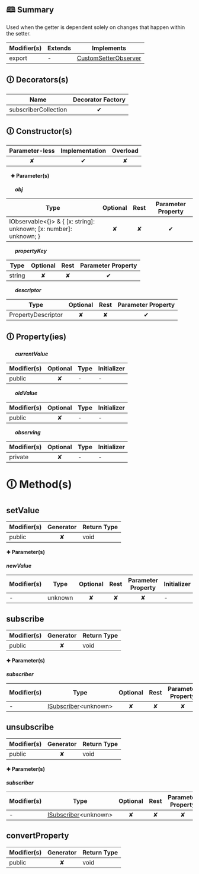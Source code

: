 ## &#128366; Summary

Used when the getter is dependent solely on changes that happen within the setter.

| Modifier(s)                            | Extends                      | Implements                                    |
|----------------------------------------|------------------------------|-----------------------------------------------|
| export | - | [CustomSetterObserver](https://hamedfathi.gitbook.io/aurelia-2-doc-api/runtime/observation/interface/computed-observer/customsetterobserver) |

## &#128712; Decorators(s)

| Name       | Decorator Factory                        |
|------------|:----------------------------------------:|
| subscriberCollection | ✔  |

## &#128712; Constructor(s)

| Parameter-less                         | Implementation                          | Overload                          |
|:--------------------------------------:|:---------------------------------------:|:---------------------------------:|
| ✘ | ✔ | ✘ |

&nbsp;&nbsp; **&#128966; Parameter(s)**

&nbsp;&nbsp;&nbsp;&nbsp;&nbsp; _**obj**_

| Type                        | Optional                           | Rest                          | Parameter Property                          |
|-----------------------------|:----------------------------------:|:-----------------------------:|:-------------------------------------------:|
| IObservable&lt;{}&gt; & { [x: string]: unknown; [x: number]: unknown; } | ✘  | ✘ | ✔ |

&nbsp;&nbsp;&nbsp;&nbsp;&nbsp; _**propertyKey**_

| Type                        | Optional                           | Rest                          | Parameter Property                          |
|-----------------------------|:----------------------------------:|:-----------------------------:|:-------------------------------------------:|
| string | ✘  | ✘ | ✔ |

&nbsp;&nbsp;&nbsp;&nbsp;&nbsp; _**descriptor**_

| Type                        | Optional                           | Rest                          | Parameter Property                          |
|-----------------------------|:----------------------------------:|:-----------------------------:|:-------------------------------------------:|
| PropertyDescriptor | ✘  | ✘ | ✔ |

## &#128712; Property(ies)

&nbsp;&nbsp;&nbsp;&nbsp;&nbsp; _**currentValue**_

| Modifier(s)                               | Optional                           | Type                        | Initializer                       |
|-------------------------------------------|:----------------------------------:|-----------------------------|-----------------------------------|
| public | ✘ | - | - |

&nbsp;&nbsp;&nbsp;&nbsp;&nbsp; _**oldValue**_

| Modifier(s)                               | Optional                           | Type                        | Initializer                       |
|-------------------------------------------|:----------------------------------:|-----------------------------|-----------------------------------|
| public | ✘ | - | - |

&nbsp;&nbsp;&nbsp;&nbsp;&nbsp; _**observing**_

| Modifier(s)                               | Optional                           | Type                        | Initializer                       |
|-------------------------------------------|:----------------------------------:|-----------------------------|-----------------------------------|
| private | ✘ | - | - |

# &#128712; Method(s)

## setValue

| Modifier(s)                              | Generator                          | Return Type                       |
|------------------------------------------|:----------------------------------:|-----------------------------------|
| public | ✘ | void |

**&#128966; Parameter(s)**

_**newValue**_

| Modifier(s)                              | Type                        | Optional                           | Rest                          | Parameter Property                          | Initializer                       |
|------------------------------------------|-----------------------------|:----------------------------------:|:-----------------------------:|:-------------------------------------------:|-----------------------------------|
| - | unknown | ✘  | ✘ | ✘ | - |

## subscribe

| Modifier(s)                              | Generator                          | Return Type                       |
|------------------------------------------|:----------------------------------:|-----------------------------------|
| public | ✘ | void |

**&#128966; Parameter(s)**

_**subscriber**_

| Modifier(s)                              | Type                        | Optional                           | Rest                          | Parameter Property                          | Initializer                       |
|------------------------------------------|-----------------------------|:----------------------------------:|:-----------------------------:|:-------------------------------------------:|-----------------------------------|
| - | [ISubscriber](https://hamedfathi.gitbook.io/aurelia-2-doc-api/runtime/interface/observation/isubscriber)&lt;unknown&gt; | ✘  | ✘ | ✘ | - |

## unsubscribe

| Modifier(s)                              | Generator                          | Return Type                       |
|------------------------------------------|:----------------------------------:|-----------------------------------|
| public | ✘ | void |

**&#128966; Parameter(s)**

_**subscriber**_

| Modifier(s)                              | Type                        | Optional                           | Rest                          | Parameter Property                          | Initializer                       |
|------------------------------------------|-----------------------------|:----------------------------------:|:-----------------------------:|:-------------------------------------------:|-----------------------------------|
| - | [ISubscriber](https://hamedfathi.gitbook.io/aurelia-2-doc-api/runtime/interface/observation/isubscriber)&lt;unknown&gt; | ✘  | ✘ | ✘ | - |

## convertProperty

| Modifier(s)                              | Generator                          | Return Type                       |
|------------------------------------------|:----------------------------------:|-----------------------------------|
| public | ✘ | void |